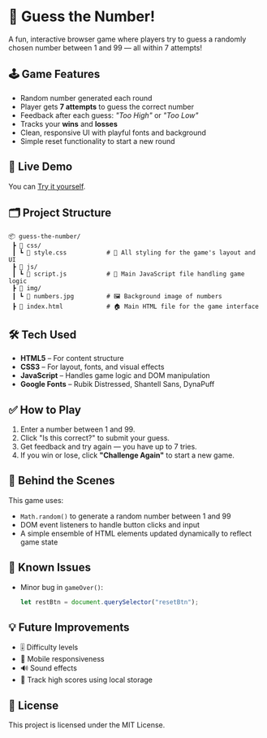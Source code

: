 # 🎯 Guess the Number!

A fun, interactive browser game where players try to guess a randomly chosen number between 1 and 99 — all within 7 attempts!

## 🕹️ Game Features

- Random number generated each round
- Player gets **7 attempts** to guess the correct number
- Feedback after each guess: _"Too High"_ or _"Too Low"_
- Tracks your **wins** and **losses**
- Clean, responsive UI with playful fonts and background
- Simple reset functionality to start a new round

## 🚀 Live Demo

You can [Try it yourself](https://deborah-shaw.github.io/Guess-the-Number/).

## 🗂️ Project Structure


```text
📦 guess-the-number/  
 ┣ 📁 css/  
 ┃ ┗ 📄 style.css           # 🎨 All styling for the game's layout and UI  
 ┣ 📁 js/  
 ┃ ┗ 📄 script.js           # 🧠 Main JavaScript file handling game logic  
 ┣ 📁 img/  
 ┃ ┗ 📄 numbers.jpg         # 🖼️ Background image of numbers  
 ┣ 📄 index.html            # 🏠 Main HTML file for the game interface  
```

## 🛠️ Tech Used

- **HTML5** – For content structure
- **CSS3** – For layout, fonts, and visual effects
- **JavaScript** – Handles game logic and DOM manipulation
- **Google Fonts** – Rubik Distressed, Shantell Sans, DynaPuff

## ✅ How to Play

1. Enter a number between 1 and 99.
2. Click "Is this correct?" to submit your guess.
3. Get feedback and try again — you have up to 7 tries.
4. If you win or lose, click **"Challenge Again"** to start a new game.

## 🧠 Behind the Scenes

This game uses:
- `Math.random()` to generate a random number between 1 and 99
- DOM event listeners to handle button clicks and input
- A simple ensemble of HTML elements updated dynamically to reflect game state

## 🐛 Known Issues

- Minor bug in `gameOver()`:
  ```js
  let restBtn = document.querySelector("resetBtn");

## 💡 Future Improvements

- 🎚 Difficulty levels
- 📱 Mobile responsiveness
- 🔊 Sound effects
- 💾 Track high scores using local storage

## 📄 License

This project is licensed under the MIT License.
